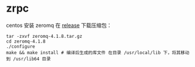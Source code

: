# zrpc
centos 安装 zeromq 在 [release](https://github.com/zeromq/zeromq4-1/releases) 下载压缩包：
```shell
tar -zxvf zeromq-4.1.8.tar.gz
cd zeromq-4.1.8
./configure
make && make install # 编译后生成的库文件 在目录 /usr/local/lib 下，将其移动到 /usr/lib64 目录
```
